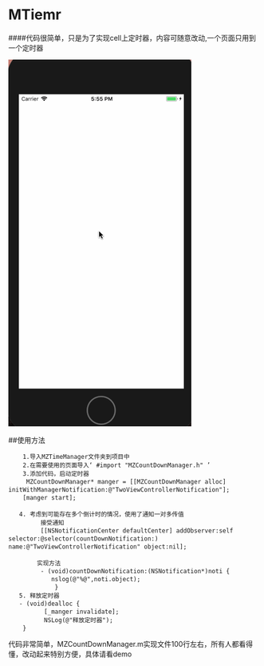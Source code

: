 # MTiemr

####代码很简单，只是为了实现cell上定时器，内容可随意改动,一个页面只用到一个定时器

![GitHub set up](https://github.com/zhenMZ/MTiemr/blob/master/TimeDown/TimeDown/imgs/listen.gif?raw=true)


##使用方法
```
	1.导入MZTimeManager文件夹到项目中
	2.在需要使用的页面导入‘ #import "MZCountDownManager.h" ’
	3.添加代码，启动定时器
	 MZCountDownManager* manger = [[MZCountDownManager alloc] initWithManagerNotification:@"TwoViewControllerNotification"];
    [manger start];
    
   4. 考虑到可能存在多个倒计时的情况，使用了通知一对多传值
   		 接受通知
   		 [[NSNotificationCenter defaultCenter] addObserver:self selector:@selector(countDownNotification:) name:@"TwoViewControllerNotification" object:nil];
   		 
   		实现方法
   		 - (void)countDownNotification:(NSNotification*)noti {
   		 	nslog(@"%@",noti.object);
   		 	 }
   5. 释放定时器
   - (void)dealloc {
   		  [_manger invalidate];
   	 	  NSLog(@"释放定时器");
	}
```

代码非常简单，MZCountDownManager.m实现文件100行左右，所有人都看得懂，改动起来特别方便，具体请看demo




